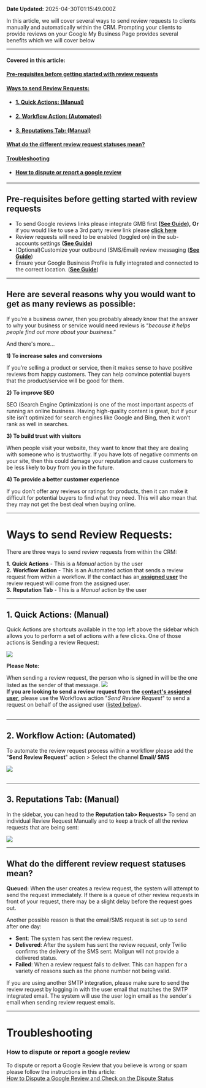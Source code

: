 **Date Updated:** 2025-04-30T01:15:49.000Z

In this article, we will cover several ways to send review requests to clients manually and automatically within the CRM. Prompting your clients to provide reviews on your Google My Business Page provides several benefits which we will cover below

  
---

#### **Covered in this article:**

#### [**Pre-requisites before getting started with review requests**](#Pre-requisites-before-getting-started-with-review-requests)

#### [**Ways to send Review Requests:**](#Ways-to-send-Review-Requests%3A)

* #### [1\. Quick Actions: (Manual)](#1.-Quick-Actions%3A-%28Manual%29)
* #### [2\. Workflow Action: (Automated)](#2.-Workflow-Action%3A-%28Automated%29)
* #### [3\. Reputations Tab: (Manual)](#3.-Reputations-Tab%3A%C2%A0%28Manual%29)

####   
[**What do the different review request statuses mean?**](#What-do-the-different-review-request-statuses-mean?)

####   
[**Troubleshooting**](#Troubleshooting)

* #### [How to dispute or report a google review](#How-to-dispute-or-report-a-google-review)
  
  
---

## **Pre-requisites before getting started with review requests**

* To send Google reviews links please integrate GMB first **([See Guide](https://help.gohighlevel.com/en/support/solutions/articles/48001222899)),** **Or** if you would like to use a 3rd party review link please **[click here](https://help.gohighlevel.com/support/solutions/articles/48000980328-reputation-management-how-to-customize-the-review-request-messages-sms-email-/preview#:~:text=email%20example%20here-,How%20to%20add%20a%20different%20review%20URL%20to%20your%20review%20request,-How%20to%20enable)**
* **[](https://help.gohighlevel.com/a/solutions/articles/48000980328?portalId=48000045315#:~:text=email%20example%20here-,How%20to%20enable%20%28Toggle%20on%29%20the%20review%20request%20feature%20throughout%20the%20system,-Please%20toggle%20the)**[](https://help.gohighlevel.com/a/solutions/articles/48000980328?portalId=48000045315#:~:text=email%20example%20here-,How%20to%20enable%20%28Toggle%20on%29%20the%20review%20request%20feature%20throughout%20the%20system,-Please%20toggle%20the)Review requests will need to be enabled (toggled on) in the sub-accounts settings **([See Guide](https://help.gohighlevel.com/a/solutions/articles/48000980328?portalId=48000045315#:~:text=email%20example%20here-,How%20to%20enable%20%28Toggle%20on%29%20the%20review%20request%20feature%20throughout%20the%20system,-Please%20toggle%20the))**
* (Optional)Customize your outbound (SMS/Email) review messaging ([**See Guide**](https://help.gohighlevel.com/en/support/solutions/articles/48000980328))
* Ensure your Google Business Profile is fully integrated and connected to the correct location. (**[See Guide](https://help.gohighlevel.com/en/support/solutions/articles/48001222899)**)
  
  
---

## **Here are several reasons why you would want to get as many reviews as possible:**

  
If you’re a business owner, then you probably already know that the answer to why your business or service would need reviews is “_because it helps people find out more about your business_.” 

  
And there's more...

  
**1) To increase sales and conversions**

If you’re selling a product or service, then it makes sense to have positive reviews from happy customers. They can help convince potential buyers that the product/service will be good for them.  
  
**2) To improve SEO**

SEO (Search Engine Optimization) is one of the most important aspects of running an online business. Having high-quality content is great, but if your site isn’t optimized for search engines like Google and Bing, then it won’t rank as well in searches.  
  
**3) To build trust with visitors**

When people visit your website, they want to know that they are dealing with someone who is trustworthy. If you have lots of negative comments on your site, then this could damage your reputation and cause customers to be less likely to buy from you in the future.  
  
**4) To provide a better customer experience**

If you don’t offer any reviews or ratings for products, then it can make it difficult for potential buyers to find what they need. This will also mean that they may not get the best deal when buying online.
  
  
---

# **Ways to send Review Requests:**

  
There are three ways to send review requests from within the CRM:

  
**1\.** **Quick Actions** \- This is a _Manual_ action by the user  
**2.** **Workflow Action** \- This is an Automated action that sends a review request from within a workflow. If the contact has an[ **assigned user**](https://help.gohighlevel.com/a/solutions/articles/48001222668/edit?portalId=48000045315#:~:text=%22Only%20Assigned%20Data%22%20is%20a%20great%20way%20to%20limit%20sales%20people%20from%20seeing%20each%2Dother%27s%20leads%2C%20opportunities%2C%20conversations) the review request will come from the assigned user.  
**3\.** **Reputation** **Tab** \- This is a _Manual_ action by the user  
  
  
---

## **1\. Quick Actions: (Manual)**

  
Quick Actions are shortcuts available in the top left above the sidebar which allows you to perform a set of actions with a few clicks. One of those actions is Sending a review Request:

![](https://s3.amazonaws.com/cdn.freshdesk.com/data/helpdesk/attachments/production/48253460777/original/fGCUySpsIIEoMcXrn4-AysrfJErzo2EQXw.gif?1664294199)
  
  
**Please Note:**

When sending a review request, the person who is signed in will be the one listed as the sender of that message. ![](https://s3.amazonaws.com/cdn.freshdesk.com/data/helpdesk/attachments/production/48252671465/original/7OpayQ_kGN6ZhW10WyXVlOL0owImRWHEMg.png?1663879131)  
**If you are looking to send a review request from the** **[contact's assigned user](https://help.gohighlevel.com/a/solutions/articles/48001222668/edit?portalId=48000045315#:~:text=%22Only%20Assigned%20Data%22%20is%20a%20great%20way%20to%20limit%20sales%20people%20from%20seeing%20each%2Dother%27s%20leads%2C%20opportunities%2C%20conversations)**, please use the Workflows action "_Send Review Request_" to send a request on behalf of the assigned user ([listed below](https://help.gohighlevel.com/a/solutions/articles/48001222668?portalId=48000045315#2.-Workflow-Action%3A-%28Automated%29)).
  
  
##   

---

## **2\. Workflow Action: (Automated)**

To automate the review request process within a workflow please add the "**Send Review Request**" action > Select the channel **Email/ SMS**

  
![](https://s3.amazonaws.com/cdn.freshdesk.com/data/helpdesk/attachments/production/48253748374/original/4621flFaFbUydDSpldVPj_E6iAbxWiz79A.gif?1664393276)

##   

---

## **3\. Reputations Tab:** **(Manual)**

In the sidebar, you can head to the **Reputation tab> Requests>** To send an individual Review Request Manually and to keep a track of all the review requests that are being sent:  
  
**![](https://s3.amazonaws.com/cdn.freshdesk.com/data/helpdesk/attachments/production/48253477990/original/6gSuJKY30kCZ4mrTc74yqp6MLv2zeHniCg.gif?1664299510)**
  
  
---

## **What do the different review request statuses mean?**
  
  
**Queued:** When the user creates a review request, the system will attempt to send the request immediately. If there is a queue of other review requests in front of your request, there may be a slight delay before the request goes out.

  
Another possible reason is that the email/SMS request is set up to send after one day:

  
* **Sent**: The system has sent the review request.
* **Delivered**: After the system has sent the review request, only Twilio confirms the delivery of the SMS sent. Mailgun will not provide a delivered status.
* **Failed**: When a review request fails to deliver. This can happen for a variety of reasons such as the phone number not being valid.

  
If you are using another SMTP integration, please make sure to send the review request by logging in with the user email that matches the SMTP integrated email. The system will use the user login email as the sender's email when sending review request emails.
  
  
---

# **Troubleshooting**

### **How to dispute or report a google review**

To dispute or report a Google Review that you believe is wrong or spam please follow the instructions in this article:  
[](https://help.gohighlevel.com/support/solutions/articles/48001180761-report-a-google-review-and-check-on-report-status)[How to Dispute a Google Review and Check on the Dispute Status](https://help.gohighlevel.com/en/support/solutions/articles/48001180761)

  